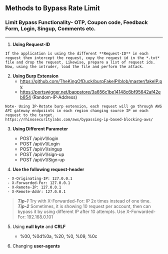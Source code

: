 ## **Methods to Bypass Rate Limit**

### Limit Bypass Functionality- OTP, Coupon code, Feedback Form, Login, Singup, Comments etc.
***

1. **Using Request-ID**
```
If the application is using the different **Request-ID** in each request then intercept the request, copy the request id in the *.txt* file and drop the request. Likewise, prepare a list of request ids. Now, using the intruder, load the file and perform the attack.
```
2. **Using Burp Extension**
   * https://github.com/TheKingOfDuck/burpFakeIP/blob/master/fakeIP.py
   * https://portswigger.net/bappstore/3a656c1be14148c6bf95642af42eb854 (Random-IP-Address)
```
Note- Using IP-Rotate burp extension, each request will go through AWS API gateway endpoiints in each region changing source IP on each request to the target.
https://rhinosecuritylabs.com/aws/bypassing-ip-based-blocking-aws/
```
 
3. **Using Different Parameter**
   - POST /api/v1/login
   - POST /api/v1/Login 
   - POST /api/v1/singup
   - POST /api/v1/sign-up
   - POST /api/v1/Sign-up
   
4. **Use the following request-header** 
 ```
  - X-Originating-IP: 127.0.0.1
  - X-Forwarded-For: 127.0.0.1
  - X-Remote-IP: 127.0.0.1
  - X-Remote-Addr: 127.0.0.1
 ```
> ***Tip-1*** Try with X-Forwarded-For: IP 2x times instead of one time. </br>
> ***Tip-2*** Sometimes, it is showing 10 request per account, then can bypass it by using different IP after 10 attempts. Use X-Forwarded-For: 192.168.0.101

5. Using **null byte** and **CRLF**  
   - %00, %0d%0a, %20, %0, %09, %0c
   
6. Changing **user-agents**   
